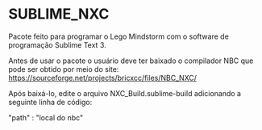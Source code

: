 # SUBLIME_NXC

Pacote feito para programar o Lego Mindstorm com o software de programação Sublime Text 3.

Antes de usar o pacote o usuário deve ter baixado o compilador NBC que pode ser obtido por meio do site: https://sourceforge.net/projects/bricxcc/files/NBC_NXC/

Após baixá-lo, edite o arquivo NXC_Build.sublime-build adicionando a seguinte linha de código:

  "path" : "local do nbc"

